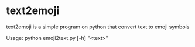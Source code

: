 # text2emoji
text2emoji is a simple program on python that convert text to emoji symbols

Usage: python emoji2text.py [-h] "\<text\>"
